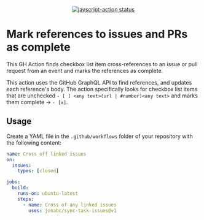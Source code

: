
<p align="center">
  <a href="https://github.com/jonabc/sync-task-issues"><img alt="javscript-action status" src="https://github.com/jonabc/sync-task-issues/workflows/units-test/badge.svg"></a>
</p>

# Mark references to issues and PRs as complete

This GH Action finds checkbox list item cross-references to an issue or pull request from an event and marks the references as complete.

This action uses the GitHub GraphQL API to find references, and updates each reference's body.  The action specifically looks for checkbox list items that are unchecked `- [ ] <any text>(url | #number)<any text>` and marks them complete -> `- [x]`.


## Usage

Create a YAML file in the `.github/workflows` folder of your repository with the following content:

```yml
name: Cross off linked issues
on:
  issues:
    types: [closed]

jobs:
  build:
    runs-on: ubuntu-latest
    steps:
      - name: Cross of any linked issues
        uses: jonabc/sync-task-issues@v1
```
